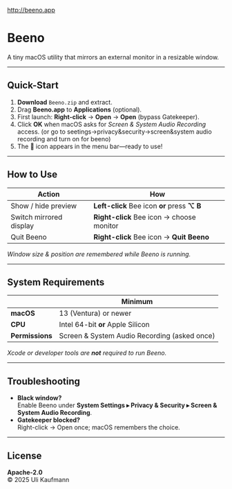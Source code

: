 http://beeno.app

# Beeno

A tiny macOS utility that mirrors an external monitor in a resizable window.

-----------------------------------------------------------------------

## Quick-Start
1. **Download** `Beeno.zip` and extract.  
2. Drag **Beeno.app** to **Applications** (optional).  
3. First launch: **Right-click** → **Open** → **Open** (bypass Gatekeeper).  
4. Click **OK** when macOS asks for *Screen & System Audio Recording* access. (or go to seetings->privacy&security->screen&system audio recording and turn on for beeno) 
5. The 🐝 icon appears in the menu bar—ready to use!

-----------------------------------------------------------------------

## How to Use
| Action                  | How                                                         |
|-------------------------|-------------------------------------------------------------|
| Show / hide preview     | **Left-click** Bee icon **or** press **⌥ B**               |
| Switch mirrored display | **Right-click** Bee icon → choose monitor                  |
| Quit Beeno              | **Right-click** Bee icon → **Quit Beeno**                  |

*Window size & position are remembered while Beeno is running.*

-----------------------------------------------------------------------

## System Requirements
|                | Minimum                       |
|----------------|-------------------------------|
| **macOS**      | 13 (Ventura) or newer         |
| **CPU**        | Intel 64-bit **or** Apple Silicon |
| **Permissions**| Screen & System Audio Recording (asked once) |

*Xcode or developer tools are **not** required to run Beeno.*

-----------------------------------------------------------------------

## Troubleshooting
* **Black window?**  
  Enable Beeno under **System Settings ▸ Privacy & Security ▸ Screen & System Audio Recording**.  
* **Gatekeeper blocked?**  
  Right-click → Open once; macOS remembers the choice.

-----------------------------------------------------------------------

## License
**Apache-2.0**  
© 2025 Uli Kaufmann
